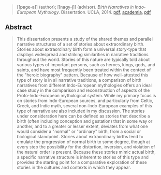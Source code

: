 > [[page-a]] (author); [[nagy-j]] (advisor). *Birth Narratives in Indo-European Mythology*. Dissertation. UCLA, 2014.
> [pdf](https://escholarship.org/uc/item/71m1f09s), [academia](https://www.academia.edu/9043213/Birth-Narratives-in-Indo-European-Mythology), [pdf](a/a-page2014.pdf)

## Abstract
> This dissertation presents a study of the shared themes and parallel narrative structures of a set of stories about extraordinary birth. Stories about extraordinary birth form a universal story-type that displays widespread and striking similarities in narrative traditions throughout the world. Stories of this nature are typically told about various types of important persons, such as heroes, kings, gods, and saints, and have most frequently been treated within the context of the "heroic biography" pattern. Because of how well-attested this type of story is in all narrative traditions, a comparison of birth narratives from different Indo-European mythologies offers an ideal case study in the comparison and reconstruction of aspects of the Proto-Indo-European mythological system. While my primary focus is on stories from Indo-European sources, and particularly from Celtic, Greek, and Indic myth, several non-Indo-European examples of this type of narrative are also included in my discussion. The stories under consideration here can be defined as stories that describe a birth (often including conception and gestation) that in some way or another, and to a greater or lesser extent, deviates from what one would consider a "normal" or "ordinary" birth, from a social or biological standpoint. Stories about extraordinary births tend to emulate the progression of normal birth to some degree, though at every step the possibility for the distortion, inversion, and violation of the natural order is present. Because these stories mimic actual birth, a specific narrative structure is inherent to stories of this type and provides the starting point for a comparative exploration of these stories in the cultures and contexts in which they appear.